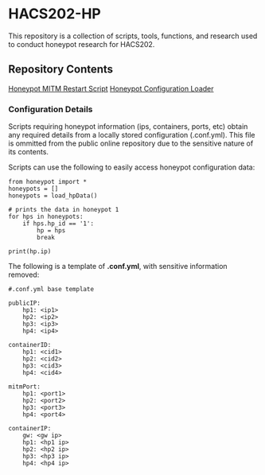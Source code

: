 # HACS202-HP
This repository is a collection of scripts, tools, functions, and research used to conduct honeypot research for HACS202.

## Repository Contents
[Honeypot MITM Restart Script](mitm_restart)
[Honeypot Configuration Loader](honeypot.py)

### Configuration Details
Scripts requiring honeypot information (ips, containers, ports, etc) obtain any required details from a locally stored configuration (.conf.yml). This file is ommitted from the public online repository due to the sensitive nature of its contents.

Scripts can use the following to easily access honeypot configuration data:
```
from honeypot import *
honeypots = []
honeypots = load_hpData()

# prints the data in honeypot 1
for hps in honeypots:
    if hps.hp_id == '1':
        hp = hps
        break

print(hp.ip)
```

The following is a template of **.conf.yml**, with sensitive information removed:
```
#.conf.yml base template

publicIP:
    hp1: <ip1>
    hp2: <ip2>
    hp3: <ip3>
    hp4: <ip4>

containerID:
    hp1: <cid1>
    hp2: <cid2>
    hp3: <cid3>
    hp4: <cid4>

mitmPort:
    hp1: <port1>
    hp2: <port2>
    hp3: <port3>
    hp4: <port4>

containerIP:
    gw: <gw ip>
    hp1: <hp1 ip>
    hp2: <hp2 ip>
    hp3: <hp3 ip>
    hp4: <hp4 ip>
```
